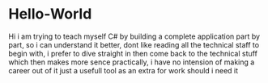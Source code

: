 # Hello-World

Hi i am trying to teach myself C# by building a complete application part by part, so i can understand it better, dont like reading all the technical staff to begin with, i prefer to dive straight in then come back to the technical stuff which then makes more sence practically, i have no intension of making a career out of it just a usefull tool as an extra for work should i need it
